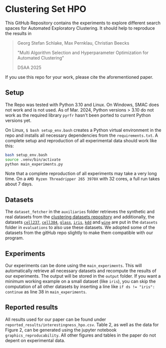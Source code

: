 # Clustering Set HPO
This GitHub Repository contains the experiments to explore different search spaces for Automated Exploratory Clustering. 
It should help to reproduce the results in 

> Georg Stefan Schlake, Max Pernklau, Christian Beecks
> 
> "Multi Algorithm Selection and Hyperparameter Optimization for Automated Clustering" 
> 
> DSAA 2025 

If you use this repo for your work, please cite the aforementioned paper.

## Setup

The Repo was tested with Python 3.10 and Linux. On Windows, SMAC does not work and is not used.
As of Mar. 2024, Python versions > 3.10 do not work as the required library `pyrfr` hasn't been ported  to current Python versions yet.

On Linux, `$ bash setup_env.bash` creates a Python virtual environment in the repo and installs all necessary dependencies from the `requirements.txt`.
A complete setup and reproduction of all experimental data should work like this:

```bash
bash setup_env.bash
source .venv/bin/activate
python main_experiments.py
```

Note that a complete reproduction of all experiments may take a very long time. On a `AMD Ryzen Threadripper 265 3970X` with 32 cores, a full run takes about 7 days.

##  Datasets

The `dataset_fetcher` in the `auxiliaries` folder retrieves  the 
synthetic and real datasets from the [clustering datasets repository](https://github.com/milaan9/Clustering-Datasets) and
additionally, the datasets [`cell237`](http://faculty.washington.edu/kayee/cluster/logcho_237_4class.txt), 
[`cell384`](http://faculty.washington.edu/kayee/cluster/log_cellcycle_384_17.txt), 
[`glass`](https://archive.ics.uci.edu/dataset/42/glass+identification), 
[`iris`](https://archive.ics.uci.edu/dataset/53/iris), 
[`kdd`](https://archive.ics.uci.edu/dataset/139/synthetic+control+chart+time+series) and 
[`wine`](https://archive.ics.uci.edu/dataset/186/wine+quality) are put in
the `datasets` folder in `evaluations` to also use these datasets.
We adopted some of the datasets from the gitHub repo slightly to make them compatible with our program.

## Experiments
Our experiments can be done using the `main_experiments`.
This will automatically retrieve all necessary datasets and recompute the results of our experiments.
The output will be stored in the `output` folder. 
If you want a minimum working example on a small dataset (like `iris`), you can skip the computation of all other 
datasets  by inserting a line like ``if ds != "iris": continue`` as line 38 in `main_experiments`.

## Reported results
All results used for our paper can be found under `reported_results/interestingness_hpo.csv`. 
Table 2, as well as the data for Figure 2, can be generated using the jupyter notebook `graphics_reproducability`.
All other figures and tables in the paper do not depent on experimental data.

